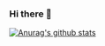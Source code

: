 ### Hi there 👋

[![Anurag's github stats](https://github-readme-stats.vercel.app/api?username=ChristinaJackson)](https://github.com/ChristinaJackson/github-readme-stats)

<!--
**ChristinaJackson/ChristinaJackson** is a ✨ _special_ ✨ repository because its `README.md` (this file) appears on your GitHub profile.

Here are some ideas to get you started:

- 🔭 I’m currently working on ...
- 🌱 I’m currently learning ...
- 👯 I’m looking to collaborate on ...
- 🤔 I’m looking for help with ...
- 💬 Ask me about ...
- 📫 How to reach me: ...
- 😄 Pronouns: ...
- ⚡ Fun fact: ...
-->

